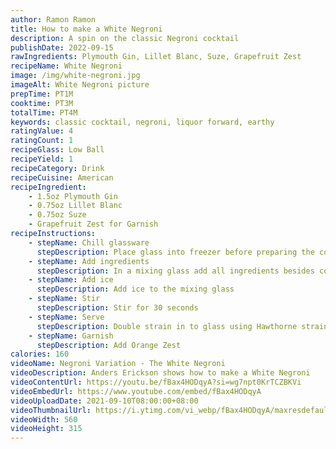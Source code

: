 ```yaml
---
author: Ramon Ramon
title: How to make a White Negroni
description: A spin on the classic Negroni cocktail
publishDate: 2022-09-15
rawIngredients: Plymouth Gin, Lillet Blanc, Suze, Grapefruit Zest
recipeName: White Negroni
image: /img/white-negroni.jpg
imageAlt: White Negroni picture
prepTime: PT1M
cooktime: PT3M
totalTime: PT4M
keywords: classic cocktail, negroni, liquor forward, earthy
ratingValue: 4
ratingCount: 1
recipeGlass: Low Ball
recipeYield: 1
recipeCategory: Drink
recipeCuisine: American
recipeIngredient:
    - 1.5oz Plymouth Gin
    - 0.75oz Lillet Blanc
    - 0.75oz Suze
    - Grapefruit Zest for Garnish
recipeInstructions:
    - stepName: Chill glassware
      stepDescription: Place glass into freezer before preparing the cocktail 
    - stepName: Add ingredients
      stepDescription: In a mixing glass add all ingredients besides cocktail cherry
    - stepName: Add ice
      stepDescription: Add ice to the mixing glass
    - stepName: Stir
      stepDescription: Stir for 30 seconds
    - stepName: Serve
      stepDescription: Double strain in to glass using Hawthorne strainer and fine mesh strainer
    - stepName: Garnish
      stepDescription: Add Orange Zest
calories: 160
videoName: Negroni Variation - The White Negroni
videoDescription: Anders Erickson shows how to make a White Negroni
videoContentUrl: https://youtu.be/fBax4HODqyA?si=wg7npt0KrTCZBKVi
videoEmbedUrl: https://www.youtube.com/embed/fBax4HODqyA
videoUploadDate: 2021-09-10T08:00:00+08:00
videoThumbnailUrl: https://i.ytimg.com/vi_webp/fBax4HODqyA/maxresdefault.webp
videoWidth: 560
videoHeight: 315
---
```

